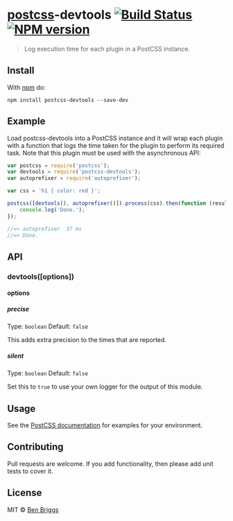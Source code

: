 # [postcss][postcss]-devtools [![Build Status](https://travis-ci.org/postcss/postcss-devtools.svg?branch=master)][ci] [![NPM version](https://badge.fury.io/js/postcss-devtools.svg)][npm]

> Log execution time for each plugin in a PostCSS instance.


## Install

With [npm](https://npmjs.org/package/postcss-devtools) do:

```
npm install postcss-devtools --save-dev
```


## Example

Load postcss-devtools into a PostCSS instance and it will wrap each plugin
with a function that logs the time taken for the plugin to perform its
required task. Note that this plugin must be used with the asynchronous API:

```js
var postcss = require('postcss');
var devtools = require('postcss-devtools');
var autoprefixer = require('autoprefixer');

var css = 'h1 { color: red }';

postcss([devtools(), autoprefixer()]).process(css).then(function (result) {
    console.log('Done.');
});

//=> autoprefixer  37 ms
//=> Done.
```


## API

### devtools([options])

#### options

##### precise

Type: `boolean`
Default: `false`

This adds extra precision to the times that are reported.

##### silent

Type: `boolean`
Default: `false`

Set this to `true` to use your own logger for the output of this module.


## Usage

See the [PostCSS documentation](https://github.com/postcss/postcss#usage) for
examples for your environment.


## Contributing

Pull requests are welcome. If you add functionality, then please add unit tests
to cover it.


## License

MIT © [Ben Briggs](http://beneb.info)


[ci]:      https://travis-ci.org/postcss/postcss-devtools
[npm]:     http://badge.fury.io/js/postcss-devtools
[postcss]: https://github.com/postcss/postcss
